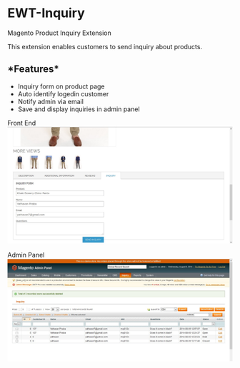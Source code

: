 EWT-Inquiry
===========

Magento Product Inquiry Extension

This extension enables customers to send inquiry about products.

<h2>*Features*</h2>
<ul>
<li>Inquiry form on product page</li>
<li>Auto identify logedin customer</li>
<li>Notify admin via email</li>
<li>Save and display inquiries in admin panel</li>
</ul>

Front End
<img src="front-end.jpg" alt="Front End" />

Admin Panel
<img src="admin-panel.jpg" alt="Admin Panel" />
